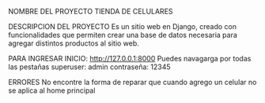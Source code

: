 NOMBRE DEL PROYECTO
TIENDA DE CELULARES

DESCRIPCION DEL PROYECTO
Es un sitio web en Django, creado con funcionalidades que permiten crear una base de datos necesaria para agregar distintos productos al sitio web.

PARA INGRESAR
INICIO: http://127.0.0.1:8000
Puedes navagarga por todas las pestañas
superuser: admin
contraseña: 12345

ERRORES
No encontre la forma de reparar que cuando agrego un celular no se aplica al home principal



